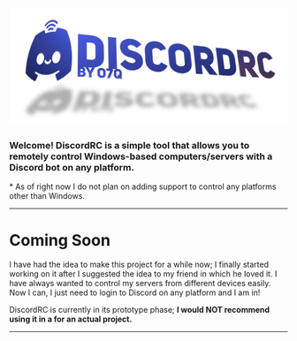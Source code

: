 <img src="assets/images/readmebanner.png">

<h3>Welcome! <b>DiscordRC</b> is a simple tool that allows you to remotely control Windows-based computers/servers with a Discord bot on any platform.</h3>
* As of right now I do not plan on adding support to control any platforms other than Windows.

---

# <b>Coming Soon</b>
I have had the idea to make this project for a while now; I finally started working on it after I suggested the idea to my friend in which he loved it. I have always wanted to control my servers from different devices easily. Now I can, I just need to login to Discord on any platform and I am in!

DiscordRC is currently in its prototype phase; <b>I would NOT recommend using it in a for an actual project.</b>

---